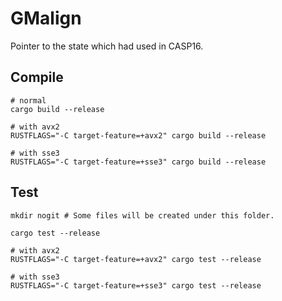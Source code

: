 # GMalign

Pointer to the state which had used in CASP16.

## Compile
```
# normal
cargo build --release

# with avx2
RUSTFLAGS="-C target-feature=+avx2" cargo build --release

# with sse3
RUSTFLAGS="-C target-feature=+sse3" cargo build --release
```

## Test
```
mkdir nogit # Some files will be created under this folder.

cargo test --release

# with avx2
RUSTFLAGS="-C target-feature=+avx2" cargo test --release

# with sse3
RUSTFLAGS="-C target-feature=+sse3" cargo test --release
```
